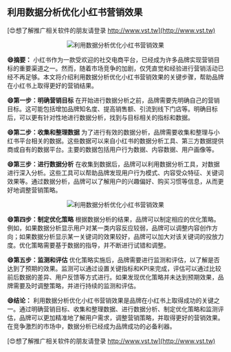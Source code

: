 ## **利用数据分析优化小红书营销效果**

[😍想了解推广相关软件的朋友请登录 http://www.vst.tw](http://www.vst.tw)

 <center><img src="https://vst.tw/MP4/tuiguang/png/2.png" alt="利用数据分析优化小红书营销效果"></center>

**😄摘要：**
小红书作为一款受欢迎的社交电商平台，已经成为许多品牌实现营销目标的重要渠道之一。然而，随着市场竞争的加剧，仅凭直觉和经验进行营销活动已经不再足够。本文将介绍利用数据分析优化小红书营销效果的关键步骤，帮助品牌在小红书上取得更好的营销结果。

**😄第一步：明确营销目标**
在开始进行数据分析之前，品牌需要先明确自己的营销目标。这可能包括增加品牌知名度、提高销售额、引流到线下门店等。明确目标后，可以更有针对性地进行数据分析，找到与目标相关的指标和数据。

**😄第二步：收集和整理数据**
为了进行有效的数据分析，品牌需要收集和整理与小红书平台相关的数据。这些数据可以来自小红书的数据分析工具、第三方数据提供商或自有的数据平台。主要的数据包括用户行为数据、内容数据、用户画像等。

**😄第三步：进行数据分析**
在收集到数据后，品牌可以利用数据分析工具，对数据进行深入分析。这些工具可以帮助品牌发现用户行为模式、内容受众特征、关键词效果等。通过数据分析，品牌可以了解用户的兴趣偏好、购买习惯等信息，从而更好地调整营销策略。

 <center><img src="https://vst.tw/MP4/tuiguang/png/8.png" alt="利用数据分析优化小红书营销效果"></center>

**😄第四步：制定优化策略**
根据数据分析的结果，品牌可以制定相应的优化策略。例如，如果数据分析显示用户对某一类内容反应较弱，品牌可以调整内容创作方向；如果数据分析显示某一关键词的效果较好，品牌可以加大对该关键词的投放力度。优化策略需要基于数据的指导，并不断进行试错和调整。

**😄第五步：监测和评估**
优化策略实施后，品牌需要进行监测和评估，以了解是否达到了预期的效果。监测可以通过设置关键指标和KPI来完成，评估可以通过比较前后数据的差异、用户反馈等方式进行。如果发现优化策略并未达到预期效果，品牌需要及时调整策略，并进行持续的监测和评估。

**😄结论：**
利用数据分析优化小红书营销效果是品牌在小红书上取得成功的关键之一。通过明确营销目标、收集和整理数据、进行数据分析、制定优化策略和监测评估，品牌可以更加精准地了解用户需求，调整营销策略，并取得更好的营销效果。在竞争激烈的市场中，数据分析已经成为品牌成功的必备利器。

[😍想了解推广相关软件的朋友请登录 http://www.vst.tw](http://www.vst.tw)



